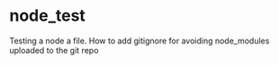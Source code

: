 # node_test

Testing a node a file.
How to add gitignore for avoiding node_modules uploaded to the git repo
